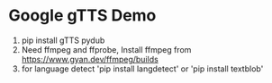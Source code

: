 # Google gTTS Demo

1. pip install gTTS pydub
2. Need ffmpeg and ffprobe, Install ffmpeg from https://www.gyan.dev/ffmpeg/builds
3. for language detect 'pip install langdetect' or 'pip install textblob'
